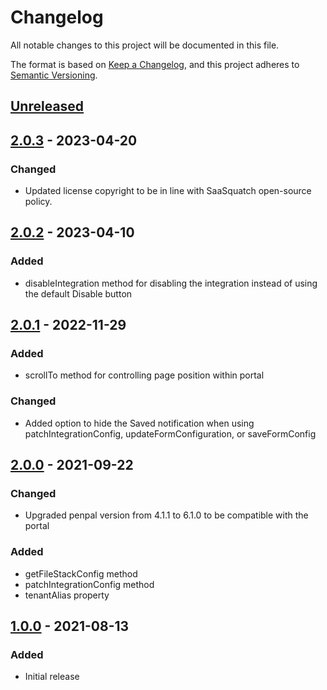 # Changelog

All notable changes to this project will be documented in this file.

The format is based on [Keep a Changelog](https://keepachangelog.com/en/1.0.0/),
and this project adheres to [Semantic Versioning](https://semver.org/spec/v2.0.0.html).

## [Unreleased]

## [2.0.3] - 2023-04-20

### Changed
- Updated license copyright to be in line with SaaSquatch open-source policy.

## [2.0.2] - 2023-04-10

### Added

- disableIntegration method for disabling the integration instead of using the default Disable button

## [2.0.1] - 2022-11-29

### Added

- scrollTo method for controlling page position within portal

### Changed

- Added option to hide the Saved notification when using patchIntegrationConfig, updateFormConfiguration, or saveFormConfig

## [2.0.0] - 2021-09-22

### Changed

- Upgraded penpal version from 4.1.1 to 6.1.0 to be compatible with the portal

### Added

- getFileStackConfig method
- patchIntegrationConfig method
- tenantAlias property

## [1.0.0] - 2021-08-13

### Added

- Initial release

[unreleased]: https://github.com/sasquatch/integration-boilerplate-react/compare/v2.0.3...HEAD
[2.0.3]: https://github.com/sasquatch/integration-boilerplate-react/releases/tag/v2.0.3
[2.0.2]: https://github.com/sasquatch/integration-boilerplate-react/releases/tag/v2.0.2
[2.0.1]: https://github.com/sasquatch/integration-boilerplate-react/releases/tag/v2.0.1
[2.0.0]: https://github.com/sasquatch/integration-boilerplate-react/releases/tag/v2.0.0
[1.0.0]: https://github.com/sasquatch/integration-boilerplate-react/releases/tag/v1.0.0

